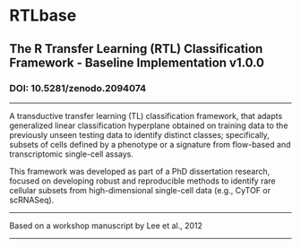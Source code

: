 # RTLbase
## The R Transfer Learning (RTL) Classification Framework - Baseline Implementation v1.0.0
### DOI: 10.5281/zenodo.2094074 

-----------

A transductive transfer learning (TL) classification framework, that adapts generalized linear classification hyperplane obtained on training data to the previously unseen testing data to identify distinct classes; specifically, subsets of cells defined by a phenotype or a signature from flow-based and transcriptomic single-cell assays.

This framework was developed as part of a PhD dissertation research, focused on developing robust and reproducible methods to identify rare cellular subsets from high-dimensional single-cell data (e.g., CyTOF or scRNASeq). 

-------------

Based on a workshop manuscript by Lee et al., 2012

-------------

